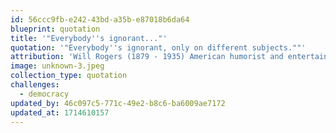 ```yaml
---
id: 56ccc9fb-e242-43bd-a35b-e87018b6da64
blueprint: quotation
title: '"Everybody''s ignorant..."'
quotation: '"Everybody''s ignorant, only on different subjects.""'
attribution: 'Will Rogers (1879 - 1935) American humorist and entertainer.'
image: unknown-3.jpeg
collection_type: quotation
challenges:
  - democracy
updated_by: 46c097c5-771c-49e2-b8c6-ba6009ae7172
updated_at: 1714610157
---
```

